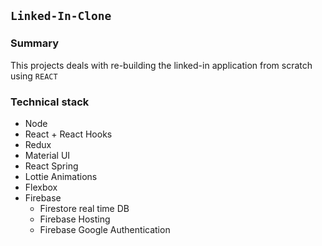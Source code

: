 ## **`Linked-In-Clone`**

### Summary

This projects deals with re-building the linked-in application from scratch using `REACT`

### Technical stack

- Node
- React + React Hooks
- Redux
- Material UI
- React Spring
- Lottie Animations
- Flexbox
- Firebase
  - Firestore real time DB
  - Firebase Hosting
  - Firebase Google Authentication

